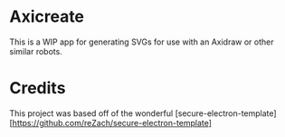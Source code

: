 # Axicreate
This is a WIP app for generating SVGs for use with an Axidraw or other similar robots.

# Credits

This project was based off of the wonderful [secure-electron-template][https://github.com/reZach/secure-electron-template]

